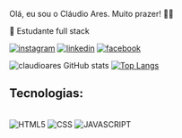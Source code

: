Olá, eu sou o Cláudio Ares. Muito prazer! 👋👋

📖 Estudante full stack

[![instagram](https://img.shields.io/badge/Instagram-E4405F?style=for-the-badge&logo=instagram&logoColor=white)](https://www.instagram.com/ayresdinhu/)
[![linkedin](https://img.shields.io/badge/LinkedIn-0077B5?style=for-the-badge&logo=linkedin&logoColor=white)](https://www.linkedin.com/in/cl%C3%A1udio-soares-4b9b14216//)
[![facebook](https://img.shields.io/badge/Facebook-1877F2?style=for-the-badge&logo=facebook&logoColor=white)](https://www.facebook.com/claudio.j.a.soares//)

![claudioares GitHub stats](https://github-readme-stats.vercel.app/api?username=claudioares&show_icons=true&theme=onedark)
[![Top Langs](https://github-readme-stats.vercel.app/api/top-langs/?username=claudioares&layout=compact)](https://github.com/claudioares/github-readme-stats)

## Tecnologias:
<div style="display: inline-block align:center;"><br>
    <img alt="HTML5" src="https://img.shields.io/badge/HTML5-E34F26?style=for-the-badge&logo=html5&logoColor=white"/>
    <img alt="CSS" src="https://img.shields.io/badge/CSS3-1572B6?style=for-the-badge&logo=css3&logoColor=white"/>
    <img alt="JAVASCRIPT" src="https://img.shields.io/badge/JavaScript-323330?style=for-the-badge&logo=javascript&logoColor=F7DF1"/>
</div>
<br><br>
